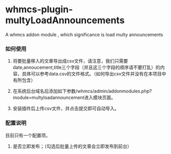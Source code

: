 # whmcs-plugin-multyLoadAnnouncements
A whmcs addon module , which significance is load multy announcements

### 如何使用

1. 将要批量移入的文章导出成csv文件，请注意，我们只需要date,annoucement,title三个字段（并且这三个字段的顺序请不要打乱）的内容，具体可以参考data.csv的文件格式。（如何导出csv文件并没有在本项目中有所包含）

2. 在系统后台域名后添加如下参数/whmcs/admin/addonmodules.php?module=multyloadannouncement进入模块页面。

3. 安装插件后上传csv文件，并点击提交即可自动导入。

### 配置说明

目前只有一个配置项。

1. 是否立即发布；（勾选后批量上传的文章会立即发布到前台）

